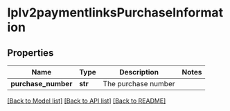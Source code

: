 # Iplv2paymentlinksPurchaseInformation

## Properties
Name | Type | Description | Notes
------------ | ------------- | ------------- | -------------
**purchase_number** | **str** | The purchase number | 

[[Back to Model list]](../README.md#documentation-for-models) [[Back to API list]](../README.md#documentation-for-api-endpoints) [[Back to README]](../README.md)


